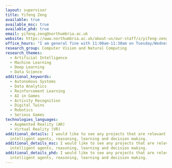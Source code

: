 ```yaml
---
layout: supervisor
title: Yifeng Zeng
available: true
available_msc: true
available_phd: true
email: yifeng.zeng@northumbria.ac.uk
website: https://www.northumbria.ac.uk/about-us/our-staff/z/yifeng-zeng/
office_hours: "I am general fine with 11:00am-11:30am on Tuesday/Wednesday. "
research_group: Computer Vision and Natural Computing
research_themes:
  - Artificial Intelligence
  - Machine Learning
  - Deep Learning
  - Data Science
additional_keywords:
  - Autonomous Systems
  - Data Analytics
  - Reinforcement Learning
  - AI in Games
  - Activity Recognition
  - Digital Twins
  - Robotics
  - Serious Games
technologies_languages:
  - Augmented Reality (AR)
  - Virtual Reality (VR)
additional_details: I would like to see any projects that are relevant to
  intelligent agents, reasoning, learning and decision making.
additional_details_msc: I would like to see any projects that are relevant to
  intelligent agents, reasoning, learning and decision making.
additional_details_phd: I would like to see any projects that are relevant to
  intelligent agents, reasoning, learning and decision making.
---
```

